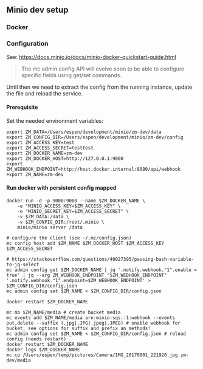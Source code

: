 ## Minio dev setup

### Docker

### Configuration

See: https://docs.minio.io/docs/minio-docker-quickstart-guide.html

> The mc admin config API will evolve soon to be able to configure specific fields using get/set commands.
 
Until then we need to extract the config from the running instance, update the file and reload the service. 

#### Prerequisite
Set the needed environment variables:
```
export ZM_DATA=/Users/espen/development/minio/zm-dev/data
export ZM_CONFIG_DIR=/Users/espen/development/minio/zm-dev/config
export ZM_ACCESS_KEY=test
export ZM_ACCESS_SECRET=testtest
export ZM_DOCKER_NAME=zm-dev
export ZM_DOCKER_HOST=http://127.0.0.1:9000
export ZM_WEBHOOK_ENDPOINT=http://host.docker.internal:8080/api/webhook
export ZM_NAME=zm-dev
```

#### Run docker with persistent config mapped
```
docker run -d -p 9000:9000 --name $ZM_DOCKER_NAME \
    -e "MINIO_ACCESS_KEY=$ZM_ACCESS_KEY" \
    -e "MINIO_SECRET_KEY=$ZM_ACCESS_SECRET" \
    -v $ZM_DATA:/data \
    -v $ZM_CONFIG_DIR:/root/.minio \
    minio/minio server /data

# configure the client (see ~/.mc/config.json)
mc config host add $ZM_NAME $ZM_DOCKER_HOST $ZM_ACCESS_KEY $ZM_ACCESS_SECRET

# https://stackoverflow.com/questions/40027395/passing-bash-variable-to-jq-select
mc admin config get $ZM_DOCKER_NAME | jq '.notify.webhook."1".enable = true' | jq --arg ZM_WEBHOOK_ENDPOINT "$ZM_WEBHOOK_ENDPOINT" '.notify.webhook."1".endpoint=$ZM_WEBHOOK_ENDPOINT' > $ZM_CONFIG_DIR/config.json
mc admin config set $ZM_NAME < $ZM_CONFIG_DIR/config.json

docker restart $ZM_DOCKER_NAME

``` 

```
mc mb $ZM_NAME/media # create bucket media
mc events add $ZM_NAME/media arn:minio:sqs::1:webhook --events put,delete --suffix (.jpg|.JPG|.jpeg|.JPEG) # enable webhook for bucket, see options for suffix and prefix an methods!
mc admin config set $ZM_NAME < $ZM_CONFIG_DIR/config.json # reload config (needs restart)
docker restart $ZM_DOCKER_NAME
docker logs $ZM_DOCKER_NAME
mc cp /Users/espen/temp/pictures/Camera/IMG_20170801_221920.jpg zm-dev/media

```